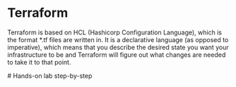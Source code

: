 # Terraform
Terraform is based on HCL (Hashicorp Configuration Language), which is the format *.tf files are written in. It is a declarative language (as opposed to imperative), which means that you describe the desired state you want your infrastructure to be and Terraform will figure out what changes are needed to take it to that point.

<div class="MCWHeader2">
# Hands-on lab step-by-step
</div>
